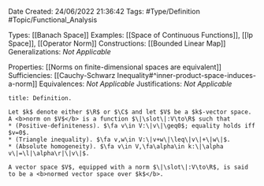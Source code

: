 <div class="topSpace"></div>

Date Created: 24/06/2022 21:36:42
Tags: #Type/Definition #Topic/Functional_Analysis

Types: [[Banach Space]]
Examples: [[Space of Continuous Functions]], [[lp Space]], [[Operator Norm]]
Constructions: [[Bounded Linear Map]]
Generalizations: <i>Not Applicable</i>

Properties: [[Norms on finite-dimensional spaces are equivalent]]
Sufficiencies: [[Cauchy-Schwarz Inequality#^inner-product-space-induces-a-norm]]
Equivalences: <i>Not Applicable</i>
Justifications: <i>Not Applicable</i>

``` ad-Definition
title: Definition.

Let $k$ denote either $\R$ or $\C$ and let $V$ be a $k$-vector space. A <b>norm on $V$</b> is a function $\|\slot\|:V\to\R$ such that
* (Positive-definiteness). $\fa v\in V:\|v\|\geq0$; equality holds iff $v=0$.
* (Triangle inequality). $\fa v,w\in V:\|v+w\|\leq\|v\|+\|w\|$.
* (Absolute homogeneity). $\fa v\in V,\fa\alpha\in k:\|\alpha v\|=\l|\alpha\r|\|v\|$.

A vector space $V$, equipped with a norm $\|\slot\|:V\to\R$, is said to be a <b>normed vector space over $k$</b>.

```
